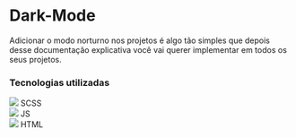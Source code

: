 # Dark-Mode
<link rel="icon" href="img/favicon.png" />

Adicionar o modo norturno nos projetos é algo tão simples que depois desse documentação explicativa você vai querer implementar em todos os seus projetos.

### Tecnologias utilizadas

<img src="https://img.icons8.com/color/30/000000/sass-avatar.png"/> SCSS </br>
<img src="https://img.icons8.com/color/30/000000/javascript--v2.png"/> JS </br>
<img src="https://img.icons8.com/color/30/000000/html-5--v1.png"/> HTML </br>



